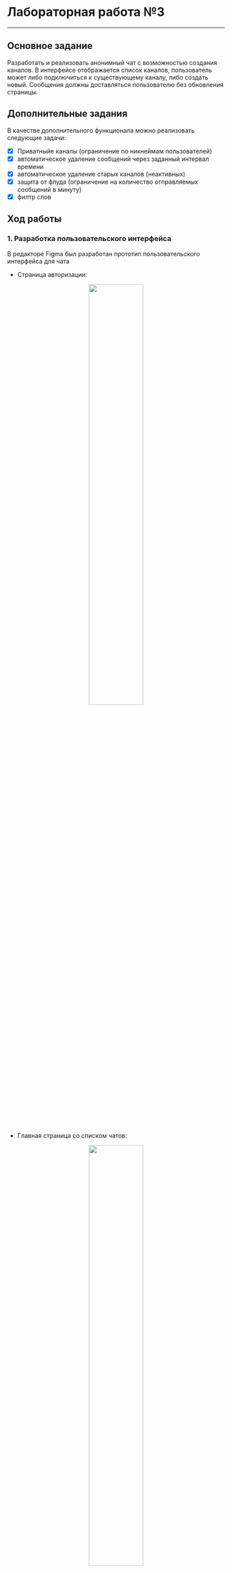# Лабораторная работа №3
------

## Основное задание
Разработать и реализовать анонимный чат с возможностью создания каналов. В интерфейсе отображается список каналов, пользователь может либо подключиться к существующему каналу, либо создать новый. Сообщения должны доставляться пользователю без обновления страницы.
 
## Дополнительные задания

В качестве дополнительного функционала можно реализовать следующие задачи:

 - [x] Приватныйе каналы (ограничение по никнеймам пользователей)
 - [x] автоматическое удаление сообщений через заданный интервал времени
 - [x] автоматическое удаление старых каналов (неактивных)
 - [x] защита от флуда (ограничение на количество отправляемых сообщений в минуту)
 - [x] филтр слов
 
## Ход работы

### 1. Разработка пользовательского интерфейса

В редакторе Figma был разработан прототип пользовательского интерфейса для чата

- Страница авторизации:
<p align = "center"><img src="https://github.com/Sneyk01/SUAI_LABS/blob/master/2_course/Lab3/images/login.svg"/width = 50%></p>

- Главная страница со списком чатов:
<p align = "center"><img src="https://github.com/Sneyk01/SUAI_LABS/blob/master/2_course/Lab3/images/main.svg"/width = 50%></p>

- Интерфейс чата:
<p align = "center"><img src="https://github.com/Sneyk01/SUAI_LABS/blob/master/2_course/Lab3/images/main_chat.svg"/width = 50%></p>

### 2. Описание пользовательских сценариев работы
При входе на сайт перед пользователем появляется страница авторизации. На ней пользователю нужно выбрать имя и нажать кнопку "Войти". Если имя для пользователя не важно, сервер автоматически сгенерирует ему имя. В случае, если пользователь попытается ввести уже занятое имя, высветится сообщение об ошибке.

После входа пользователю доступны следующие возможности:
- Создать новый публичный чат
- Создать новый приватный чат и ввести имена тек, у кого будет к нему доступ
- Сменить свое текущее имя на новое, незанятое
- Показать все доступные чаты
- Показать все публичные чаты
- Показать доступные этому пользователю привытные чаты
- Войти в чат

В списке чатов будут отсутствовать приватные чаты, недоступные пользователю.

Список чатов сортируется по времени создания и времени последнего сообщения. Если в течении двух дней в чате не будет никакой активности, то он будет автоматически удален.

Раз в минуту список чатов автоматически обновляется в фоновом режиме.

Время действия авторизации - 1 день, после этого пользователю будет необходимо повторить авторизацию.

При создании публичного чата пользоватлею высветиться всплывающее окно, где будет нужно указать название чата (ограничено 80 символами).
При создании приватного чата, помимо имени, нужно будет также ввести через точку с запятой имена тех, у кого будет доступ. Свое имя указывать не нужно, оно будет подставлено автоматически.

Если в названии чата будет использоваться ругательство, оно будет заменено на "🐸"

После входа в один из чатов перед пользователем высветятся все сообщения в этом чате от старых до новых и будет осуществлен автоматический скролл в конец чата.
Пользователь может отправить новое сообщение и при необходимости выбрать время самоудаления этого сообщения (10 секунд, 5 минут, 30 минут и 1 час). Если пользователь захочет вернуться на главную страницу, нужно будет нажать на логотип "ВЧАТЕ" в шапке сайта.

Список сообщений автоматически обнавляется раз в секунду и пользователь сразу будет видеть новые сообщения от пользователь.

Пока пользователь находится на странице чата, возможность смены имени будет заблокирована.

Если пользователь отправит больше 9 сообщений в минуту, ему будет высвечено сообщение призывающее остановить флуд

### 3. Описание API сервера и хореографии

Для проверки данных и внесения изменений в базу данных используются ajax запросы с целью избегания обнавлений страниц. 

- Пример запросов, когда пользователь хочет изменить свое имя:
<p align = "center"><img src="https://github.com/Sneyk01/SUAI_LABS/blob/master/2_course/Lab3/images/name.svg"/width = 40%></p>

- Пример запросов, когда пользователь создает новый чат:
<p align = "center"><img src="https://github.com/Sneyk01/SUAI_LABS/blob/master/2_course/Lab3/images/chat.svg"/width = 40%></p>

- Пример запросов, когда пользователь оставляет сообщение в чате:
<p align = "center"><img src="https://github.com/Sneyk01/SUAI_LABS/blob/master/2_course/Lab3/images/message.svg"/width = 40%></p>


### 4. Описание структуры базы данных

Для хранения данных чата используется база данных MySQL. Всего в базе данных содержится 3 таблицы: таблица с информацией о пользователях, таблица с информацией о чатах и таблица с информацией о сообщениях.

Таблица о пользователях содержит в себе индивидуальный номер пользователя, его логин, токен авторизации и время создания этого токена.

Структура таблицы в базе данных:
   | Название | Тип | Длина | По умолчанию | Описание |
| :------: | :------: | :------: | :------: | :------: |
| **id** | int  | 11 | NO | Автоматический идентификатор пользователя |
| **login** | varchar | 20 | NO | Имя пользователя |
| **token** | varchar| 20 | NO | Токен авторизации |
| **time** | int | 11 | NO | Время создания токена |

Таблица с информацией о чатах содержит в себе индивидуальный номер чата, название чата, тип чата, время создания или последнего сообщения и список имен у кого есть доступ

Структура таблицы в базе данных:
   | Название | Тип | Длина | По умолчанию | Описание |
| :------: | :------: | :------: | :------: | :------: |
| **id** | int  | 11 | NO | Автоматический идентификатор чата |
| **name** | varchar | 80 | NO | Название чата |
| **type** | varchar| 7 | NO | Тип чата |
| **last_message** | int | 11 | NULL | Время создания чата или послденего сообщения |
| **access_names** | text| 20 | NULL | Список имен у кого есть доступ к чату (только для приватного чата) |




Таблица с информацией о сообщениях содержит в себе индивидуальный номер сообщения, id чата, к которому относится сообщение, id отправителя, имя отправителя, время создания сообщения, время, спустя которое, нужно удалить сообщение и текст сообщения

Структура таблицы в базе данных:
   | Название | Тип | Длина | По умолчанию | Описание |
| :------: | :------: | :------: | :------: | :------: |
| **id** | int  | 11 | NO | Автоматический идентификатор сообщения |
| **chat_id** | id | 11 | NO | id чата |
| **sender_id** | id| 11 | NO | id автора |
| **sender_name** | varchar | 20 | NO | Имя автора |
| **time** | int| 11 | NO | Время создания сообщения |
| **delete_time** | int | 11 | NULL | Время, спустя которое нужно удалить сообщение |
| **text** | text |  | NO | Текст сообщения |


### 5. Описание алгоритмов

- Пользователь авторизируется в чате


## Значимые фрагменты кода
Фрагмент кода, меняющий имя пользователя:
```sh
if ($_POST["method"] == "change_name") {
    $new_login = $_POST["login"];

    if (preg_match("|\s|", $new_login)) {
        echo json_encode(["result" => "False"]);
        exit();
    }

    foreach ($data as $user) {
        if ($user["login"] == $new_login) {
            echo json_encode(["result" => "False"]);
            exit();
        }
    }

    $sql = "UPDATE `users_table` SET `login` = '".$new_login."'WHERE `users_table`.`token` = '".$_COOKIE["Token"]."';";
    $data = mysqli_query($link, $sql);
    echo json_encode(["result" => "True"]);
    exit();
}
```

Фрагмент кода, добавляющий чат:
```sh
if ($_POST["method"] == "add_chat") {
    if (empty($_POST["chat_name"])) {
        echo json_encode(["result" => "False", "message" => "Укажите название чата"]);
        exit();
    }

    $_POST["chat_name"] = words_filter($_POST["chat_name"]);

    if (!check_chat_duplicate($_POST["chat_name"], $link)) {
        echo json_encode(["result" => "False", "message" => "Чат с таким именем уже существует"]);
        exit();
    }

    if ($_POST["chat_type"] == "private") {
        $_POST["chat_access"] = $_POST["login"] . ";" . $_POST["chat_access"];
        $_POST["chat_access"] = str_replace(" ", "", $_POST["chat_access"]);
    }
    $sql = "INSERT INTO `chats_table` (`id`, `name`, `type`, `last_message`, `access_names`) VALUES (NULL, '".$_POST["chat_name"]."', '".$_POST["chat_type"]."',     '".time()."', '".$_POST["chat_access"]."');";
    $result = mysqli_query($link, $sql);

    echo json_encode(["result" => "True", "message" => "Чат создан"]);
    exit();
}
```

Фрагмент кода добавляющий сообщение:
```sh
if ($_POST["method"] == "add_message") { // Не забудь потом про пробелы
    if (empty($_POST["message"])) {
        echo json_encode(["result" => "False", "message" => "Укажите сообщение"]);
        exit();
    }
    $_POST["message"] = words_filter($_POST["message"]);
    $sql = "INSERT INTO `messages_table` (`id`, `chat_id`, `sender_id`, `time`, `sender_name`, `delete_time`, `text`) VALUES (NULL, '".$_POST["chat_id"]."', '".$_POST["sender_id"]."', '".time()."', '".$_POST["sender_name"]."', '".$_POST["delete_time"]."', '".$_POST["message"]."');";
    $result = mysqli_query($link, $sql);

    $sql = "UPDATE `chats_table` SET `last_message` = '".time()."' WHERE `chats_table`.`id` = ".$_POST["chat_id"].";";
    $result = mysqli_query($link, $sql);
    //echo words_filter($_POST["message"]);
    echo json_encode(["result" => "True", "message" => "Сообщение создано"]);
    exit();
}
```

Фрагмент кода, обновляющий сообщения:
```sh

        $.get("template/chat.php?chat_id="+chat_id, function (data) {
            $(".container-fluid").html(data);
        })

        clearInterval(auto_update);
        auto_update = setInterval(function() {insert_chat(chat_id)}, 1000);
        
        function insert_chat(chat_id){

         $.get("template/chat_messages.php?chat_id="+chat_id, function (data) {
          $(".scrollable_chat").html(data);
         })
        }
```

